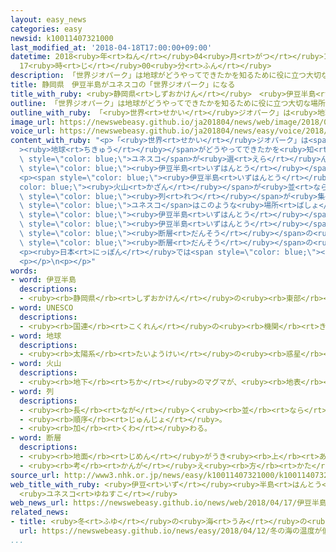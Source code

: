 ```yaml
---
layout: easy_news
categories: easy
newsid: k10011407321000
last_modified_at: '2018-04-18T17:00:00+09:00'
datetime: 2018<ruby>年<rt>ねん</rt></ruby>04<ruby>月<rt>がつ</rt></ruby>18<ruby>日<rt>にち</rt></ruby>
  17<ruby>時<rt>じ</rt></ruby>00<ruby>分<rt>ふん</rt></ruby>
description: 「世界ジオパーク」は地球がどうやってできたかを知るために役に立つ大切な場所で、ユネスコが選んでいます。
title: 静岡県　伊豆半島がユネスコの「世界ジオパーク」になる
title_with_ruby: <ruby>静岡県<rt>しずおかけん</rt></ruby>　<ruby>伊豆半島<rt>いずはんとう</rt></ruby>がユネスコの「<ruby>世界<rt>せかい</rt></ruby>ジオパーク」になる
outline: 「世界ジオパーク」は地球がどうやってできたかを知るために役に立つ大切な場所で、ユネスコが選んでいます。
outline_with_ruby: 「<ruby>世界<rt>せかい</rt></ruby>ジオパーク」は<ruby>地球<rt>ちきゅう</rt></ruby>がどうやってできたかを<ruby>知<rt>し</rt></ruby>るために<ruby>役<rt>やく</rt></ruby>に<ruby>立<rt>た</rt></ruby>つ<ruby>大切<rt>たいせつ</rt></ruby>な<ruby>場所<rt>ばしょ</rt></ruby>で、ユネスコが<ruby>選<rt>えら</rt></ruby>んでいます。
image_url: https://newswebeasy.github.io/ja201804/news/web/image/2018/04/17/K10011407321_1804171957_1804172000_01_02.jpg
voice_url: https://newswebeasy.github.io/ja201804/news/easy/voice/2018/04/18/k10011407321000.mp4
content_with_ruby: "<p>「<ruby>世界<rt>せかい</rt></ruby>ジオパーク」は<span style=\"color: blue;\"\
  ><ruby>地球<rt>ちきゅう</rt></ruby></span>がどうやってできたかを<ruby>知<rt>し</rt></ruby>るために<ruby>役<rt>やく</rt></ruby>に<ruby>立<rt>た</rt></ruby>つ<ruby>大切<rt>たいせつ</rt></ruby>な<ruby>場所<rt>ばしょ</rt></ruby>で、<span\
  \ style=\"color: blue;\">ユネスコ</span>が<ruby>選<rt>えら</rt></ruby>んでいます。１７<ruby>日<rt>にち</rt></ruby>、<ruby>静岡県<rt>しずおかけん</rt></ruby>の<span\
  \ style=\"color: blue;\"><ruby>伊豆半島<rt>いずはんとう</rt></ruby></span>が「<ruby>世界<rt>せかい</rt></ruby>ジオパーク」になりました。</p>\n\
  <p><span style=\"color: blue;\"><ruby>伊豆半島<rt>いずはんとう</rt></ruby></span>は<span style=\"\
  color: blue;\"><ruby>火山<rt>かざん</rt></ruby></span>が<ruby>並<rt>なら</rt></ruby>んだ<span\
  \ style=\"color: blue;\"><ruby>列<rt>れつ</rt></ruby></span>が<ruby>集<rt>あつ</rt></ruby>まっていて、<span\
  \ style=\"color: blue;\">ユネスコ</span>はこのような<ruby>場所<rt>ばしょ</rt></ruby>は<ruby>世界<rt>せかい</rt></ruby>で<span\
  \ style=\"color: blue;\"><ruby>伊豆半島<rt>いずはんとう</rt></ruby></span>だけだと<ruby>言<rt>い</rt></ruby>っています。そして、<span\
  \ style=\"color: blue;\"><ruby>伊豆半島<rt>いずはんとう</rt></ruby></span>にある<ruby>丹那断層<rt>たんなだんそう</rt></ruby>という<ruby>大<rt>おお</rt></ruby>きな<span\
  \ style=\"color: blue;\"><ruby>断層<rt>だんそう</rt></ruby></span>の<ruby>研究<rt>けんきゅう</rt></ruby>のおかげで、<ruby>世界<rt>せかい</rt></ruby>の<span\
  \ style=\"color: blue;\"><ruby>断層<rt>だんそう</rt></ruby></span>の<ruby>研究<rt>けんきゅう</rt></ruby>が<ruby>進<rt>すす</rt></ruby>んだと<ruby>言<rt>い</rt></ruby>っています。</p>\n\
  <p><ruby>日本<rt>にっぽん</rt></ruby>では<span style=\"color: blue;\"><ruby>伊豆半島<rt>いずはんとう</rt></ruby></span>のほかに８つの<ruby>場所<rt>ばしょ</rt></ruby>が「<ruby>世界<rt>せかい</rt></ruby>ジオパーク」になっています。</p>\n\
  <p></p>\n<p></p>"
words:
- word: 伊豆半島
  descriptions:
  - <ruby><rb>静岡県</rb><rt>しずおかけん</rt></ruby>の<ruby><rb>東部</rb><rt>とうぶ</rt></ruby>にある<ruby><rb>大</rb><rt>おお</rt></ruby>きな<ruby><rb>半島</rb><rt>はんとう</rt></ruby>。
- word: UNESCO
  descriptions:
  - <ruby><rb>国連</rb><rt>こくれん</rt></ruby>の<ruby><rb>機関</rb><rt>きかん</rt></ruby>の<ruby><rb>一</rb><rt>ひと</rt></ruby>つで、<ruby><rb>教育</rb><rt>きょういく</rt></ruby>や<ruby><rb>科学</rb><rt>かがく</rt></ruby>、また<ruby><rb>文化</rb><rt>ぶんか</rt></ruby>を<ruby><rb>通</rb><rt>つう</rt></ruby>じて、たがいに<ruby><rb>理解</rb><rt>りかい</rt></ruby>し<ruby><rb>合</rb><rt>あ</rt></ruby>い、<ruby><rb>世界</rb><rt>せかい</rt></ruby>の<ruby><rb>平和</rb><rt>へいわ</rt></ruby>と<ruby><rb>安全</rb><rt>あんぜん</rt></ruby>を<ruby><rb>守</rb><rt>まも</rt></ruby>ることを<ruby><rb>目的</rb><rt>もくてき</rt></ruby>としている。
- word: 地球
  descriptions:
  - <ruby><rb>太陽系</rb><rt>たいようけい</rt></ruby>の<ruby><rb>惑星</rb><rt>わくせい</rt></ruby>の<ruby><rb>一</rb><rt>ひと</rt></ruby>つ。<ruby><rb>太陽</rb><rt>たいよう</rt></ruby>から<ruby><rb>３番</rb><rt>さんばん</rt></ruby>めの<ruby><rb>星</rb><rt>ほし</rt></ruby>で、わたしたちが<ruby><rb>住</rb><rt>す</rt></ruby>んでいる<ruby><rb>天体</rb><rt>てんたい</rt></ruby>。<ruby><rb>自分</rb><rt>じぶん</rt></ruby>で<ruby><rb>回</rb><rt>まわ</rt></ruby>りながら（<ruby><rb>自転</rb><rt>じてん</rt></ruby>）、さらに<ruby><rb>太陽</rb><rt>たいよう</rt></ruby>の<ruby><rb>周</rb><rt>まわ</rt></ruby>りを３６５<ruby><rb>日</rb><rt>にち</rt></ruby>で<ruby><rb>回</rb><rt>まわ</rt></ruby>っている（<ruby><rb>公転</rb><rt>こうてん</rt></ruby>）。
- word: 火山
  descriptions:
  - <ruby><rb>地下</rb><rt>ちか</rt></ruby>のマグマが、<ruby><rb>地表</rb><rt>ちひょう</rt></ruby>にふき<ruby><rb>出</rb><rt>だ</rt></ruby>して<ruby><rb>山</rb><rt>やま</rt></ruby>となっている<ruby><rb>所</rb><rt>ところ</rt></ruby>。
- word: 列
  descriptions:
  - <ruby><rb>長</rb><rt>なが</rt></ruby>く<ruby><rb>並</rb><rt>なら</rt></ruby>ぶ。<ruby><rb>並</rb><rt>なら</rt></ruby>んだもの。
  - <ruby><rb>順序</rb><rt>じゅんじょ</rt></ruby>。
  - <ruby><rb>加</rb><rt>くわ</rt></ruby>わる。
- word: 断層
  descriptions:
  - <ruby><rb>地面</rb><rt>じめん</rt></ruby>がうき<ruby><rb>上</rb><rt>あ</rt></ruby>がったり、ずり<ruby><rb>落</rb><rt>お</rt></ruby>ちたりしてできた、<ruby><rb>地層</rb><rt>ちそう</rt></ruby>のくいちがい。
  - <ruby><rb>考</rb><rt>かんが</rt></ruby>え<ruby><rb>方</rb><rt>かた</rt></ruby>などのくいちがい。
source_url: http://www3.nhk.or.jp/news/easy/k10011407321000/k10011407321000.html
web_title_with_ruby: <ruby>伊豆<rt>いず</rt></ruby><ruby>半島<rt>はんとう</rt></ruby>「<ruby>世界<rt>せかい</rt></ruby><ruby>ジオ<rt>じお</rt></ruby><ruby>パーク<rt>ぱーく</rt></ruby>」に<ruby>認定<rt>にんてい</rt></ruby>
  <ruby>ユネスコ<rt>ゆねすこ</rt></ruby>
web_news_url: https://newswebeasy.github.io/news/web/2018/04/17/伊豆半島世界ジオパークに認定-ユネスコ
related_news:
- title: <ruby>冬<rt>ふゆ</rt></ruby>の<ruby>海<rt>うみ</rt></ruby>の<ruby>温度<rt>おんど</rt></ruby>が<ruby>低<rt>ひく</rt></ruby>くなった<ruby>紀伊半島<rt>きいはんとう</rt></ruby>　さんごに<ruby>大<rt>おお</rt></ruby>きな<ruby>被害<rt>ひがい</rt></ruby>
  url: https://newswebeasy.github.io/news/easy/2018/04/12/冬の海の温度が低くなった紀伊半島-さんごに大きな被害
...
```

